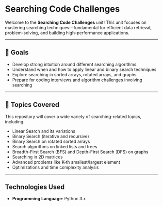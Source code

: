 # Searching Code Challenges

Welcome to the **Searching Code Challenges** unit! This unit focuses on mastering searching techniques—fundamental for efficient data retrieval, problem-solving, and building high-performance applications.

---

## 🚀 Goals

- Develop strong intuition around different searching algorithms
- Understand when and how to apply linear and binary search techniques
- Explore searching in sorted arrays, rotated arrays, and graphs
- Prepare for coding interviews and algorithm challenges involving searching

---

## 🧩 Topics Covered

This repository will cover a wide variety of searching-related topics, including:

- Linear Search and its variations
- Binary Search (iterative and recursive)
- Binary Search on rotated sorted arrays
- Search algorithms on linked lists and trees
- Breadth-First Search (BFS) and Depth-First Search (DFS) on graphs
- Searching in 2D matrices
- Advanced problems like K-th smallest/largest element
- Optimizations and time complexity analysis

---

## Technologies Used

- **Programming Language**: Python 3.x
